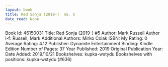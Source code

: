 ```yaml
---
layout: book
title: Red Sonja (2019-)  no. 5
date_read: None
---
```


Book Id: 46150031
Title: Red Sonja (2019-) #5
Author: Mark   Russell
Author l-f: Russell, Mark
Additional Authors: Mirko Colak
ISBN: 
My Rating: 0
Average Rating: 4.12
Publisher: Dynamite Entertainment
Binding: Kindle Edition
Number of Pages: 37
Year Published: 2019
Original Publication Year: 
Date Added: 2019/10/21
Bookshelves: kupka-wstydu
Bookshelves with positions: kupka-wstydu (#636)

